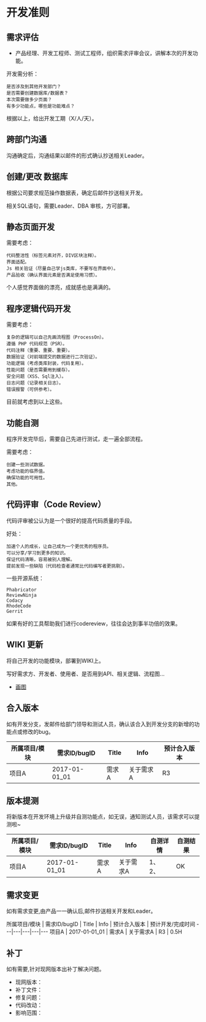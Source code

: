 # 开发准则

## 需求评估

* 产品经理、开发工程师、测试工程师，组织需求评审会议，讲解本次的开发功能。

开发需分析：

    是否涉及到其他开发部门？
    是否需要创建数据库/数据表？
    本次需要做多少页面？
    有多少功能点，哪些是功能难点？

根据以上，给出开发工期（X/人/天）。

## 跨部门沟通

沟通确定后，沟通结果以邮件的形式确认抄送相关Leader。

## 创建/更改 数据库

根据公司要求规范操作数据表，确定后邮件抄送相关开发。

相关SQL语句，需要Leader、DBA 审核，方可部署。

## 静态页面开发

需要考虑：

    代码整洁性（标签元素对齐，DIV区块注释）。
    界面适配。
    Js 相关验证（尽量自己学js类库，不要写在界面中）。
    产品验收（确认界面元素是否满足使用习惯）。

个人感觉界面做的漂亮，成就感也是满满的。

## 程序逻辑代码开发

需要考虑：

    复杂的逻辑可以自己先画流程图（ProcessOn）。
    遵循 PHP 代码规范（PSR）。
    代码注释（重要、重要、重要）。
    数据验证（对前端提交的数据进行二次验证）。
    功能逻辑（考虑类库封装，代码复用）。
    性能问题（是否需要用到缓存）。
    安全问题（XSS、Sql注入）。
    日志问题（记录相关日志）。
    错误报警（可供参考）。

目前就考虑到以上这些。

## 功能自测

程序开发完毕后，需要自己先进行测试，走一遍全部流程。

需要考虑：

    创建一些测试数据。
    考虑功能的临界值。
    确保功能的可用性。
    其他。

## 代码评审（Code Review）

代码评审被公认为是一个很好的提高代码质量的手段。

好处：

    加速个人的成长，让自己成为一个更优秀的程序员。
    可以分享/学习到更多的知识。
    保证代码清晰，容易被别人理解。
    提前发现一些缺陷（代码检查者通常比代码编写者更挑剔）。

一些开源系统：

    Phabricator
    ReviewNinja
    Codacy
    RhodeCode
    Gerrit

如果有好的工具帮助我们进行codereview，往往会达到事半功倍的效果。

## WIKI 更新

将自己开发的功能模块，部署到WIKI上。

写好需求方、开发者、使用者、是否用到API、相关逻辑、流程图...

* [画图](https://www.draw.io/)

## 合入版本

如有开发分支，发邮件给部门领导和测试人员，确认该合入到开发分支的新增的功能点或修改的bug。


所属项目/模块 | 需求ID/bugID | Title | Info | 预计合入版本 
---|---|---|---|---
项目A | 2017-01-01_01 | 需求A | 关于需求A | R3

## 版本提测

将新版本在开发环境上升级并自测功能点，如无误，通知测试人员，该需求可以提测啦~

所属项目/模块 | 需求ID/bugID | Title | Info | 自测详情  | 自测结果
---|---|---|---|---|---
项目A | 2017-01-01_01 | 需求A | 关于需求A | 1、<br>2、| OK

## 需求变更

如有需求变更,由产品一一确认后,邮件抄送相关开发和Leader。

所属项目/模块 | 需求ID/bugID | Title | Info | 预计合入版本 | 预计开发/完成时间
---|---|---|---|---
项目A | 2017-01-01_01 | 需求A | 关于需求A | R3 | 0.5H


## 补丁

如有需要,针对现网版本出补丁解决问题。

* 现网版本：
* 补丁文件：
* 修复问题：
* 代码改动：
* 影响范围：